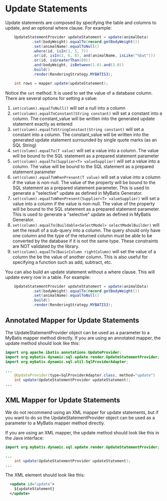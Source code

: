 # Update Statements
Update statements are composed by specifying the table and columns to update, and an optional where clause.  For example:

```java
    UpdateStatementProvider updateStatement = update(animalData)
            .set(bodyWeight).equalTo(record.getBodyWeight())
            .set(animalName).equalToNull()
            .where(id, isIn(1, 5, 7))
            .or(id, isIn(2, 6, 8), and(animalName, isLike("%bat")))
            .or(id, isGreaterThan(60))
            .and(bodyWeight, isBetween(1.0).and(3.0))
            .build()
            .render(RenderingStrategy.MYBATIS3);

    int rows = mapper.update(updateStatement);
```

Notice the `set` method. It is used to set the value of a database column.  There are several options for setting a value:

1. `set(column).equalToNull()` will set a null into a column
2. `set(column).equalToConstant(String constant)` will set a constant into a column.  The constant_value will be written into the generated update statement exactly as entered
3. `set(column).equalToStringConstant(String constant)` will set a constant into a column.  The constant_value will be written into the generated update statement surrounded by single quote marks (as an SQL String)
4. `set(column).equalTo(T value)` will set a value into a column.  The value will be bound to the SQL statement as a prepared statement parameter
5. `set(column).equalTo(Supplier<T> valueSupplier)` will set a value into a column.  The value will be bound to the SQL statement as a prepared statement parameter
6. `set(column).equalToWhenPresent(T value)` will set a value into a column if the value is non-null.  The value of the property will be bound to the SQL statement as a prepared statement parameter.  This is used to generate a "selective" update as defined in MyBatis Generator.
7. `set(column).equalToWhenPresent(Supplier<T> valueSupplier)` will set a value into a column if the value is non-null.  The value of the property will be bound to the SQL statement as a prepared statement parameter.  This is used to generate a "selective" update as defined in MyBatis Generator.
8. `set(column).equalTo(Buildable<SelectModel> selectModelBuilder)` will set the result of a sub-query into a column.  The query should only have one column and the type of the returned column must be able to be converted by the database if it is not the same type. These constraints are NOT validated by the library.
9. `set(column).equalTo(BasicColumn rightColumn)` will set the value of a column the be the value of another column.  This is also useful for specifying a function such as add, subtract, etc.

You can also build an update statement without a where clause.  This will update every row in a table.
For example:

```java
    UpdateStatementProvider updateStatement = update(animalData)
            .set(bodyWeight).equalTo(record.getBodyWeight())
            .set(animalName).equalToNull()
            .build()
            .render(RenderingStrategy.MYBATIS3);
```

## Annotated Mapper for Update Statements

The UpdateStatementProvider object can be used as a parameter to a MyBatis mapper method directly.  If you
are using an annotated mapper, the update method should look like this:
  
```java
import org.apache.ibatis.annotations.UpdateProvider;
import org.mybatis.dynamic.sql.update.render.UpdateStatementProvider;
import org.mybatis.dynamic.sql.util.SqlProviderAdapter;

...
    @UpdateProvider(type=SqlProviderAdapter.class, method="update")
    int update(UpdateStatementProvider updateStatement);
...
```

## XML Mapper for Update Statements

We do not recommend using an XML mapper for update statements, but if you want to do so the UpdateStatementProvider object can be used as a parameter to a MyBatis mapper method directly.

If you are using an XML mapper, the update method should look like this in the Java interface:
  
```java
import org.mybatis.dynamic.sql.update.render.UpdateStatementProvider;

...
    int update(UpdateStatementProvider updateStatement);
...

```

The XML element should look like this:

```xml
  <update id="update">
    ${updateStatement}
  </update>
```
